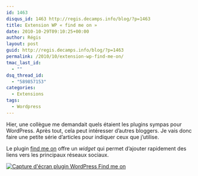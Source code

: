 ```yaml
---
id: 1463
disqus_id: 1463 http://regis.decamps.info/blog/?p=1463
title: Extension WP « find me on »
date: 2010-10-29T09:10:25+00:00
author: Régis
layout: post
guid: http://regis.decamps.info/blog/?p=1463
permalink: /2010/10/extension-wp-find-me-on/
tmac_last_id:
  - ""
dsq_thread_id:
  - "589857153"
categories:
  - Extensions
tags:
  - Wordpress
---
```

Hier, une collègue me demandait quels étaient les plugins sympas pour WordPress. Après tout, cela peut intéresser d’autres bloggers. Je vais donc faire une petite série d’articles pour indiquer ceux que j’utilise.

Le plugin [find me on](http://wordpress.org/extend/plugins/find-me-on/) offre un _widget_ qui permet d’ajouter rapidement des liens vers les principaux réseaux sociaux.

[<img src="/blog/wp-content/uploads/2010/10/screenshot-findmeon-350x184.png" alt="Capture d&#039;écran plugin WordPress Find me on" title="screenshot-findmeon" width="350" height="184" class="alignnone size-medium wp-image-1464" srcset="/blog/wp-content/uploads/2010/10/screenshot-findmeon-350x184.png 350w, /blog/wp-content/uploads/2010/10/screenshot-findmeon-1024x539.png 1024w, /blog/wp-content/uploads/2010/10/screenshot-findmeon.png 1123w" sizes="(max-width: 350px) 100vw, 350px" />](/blog/wp-content/uploads/2010/10/screenshot-findmeon.png)
